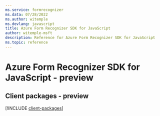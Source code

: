 ```yaml
---
ms.service: formrecognizer
ms.data: 07/28/2022
ms.author: witemple
ms.devlang: javascript
title: Azure Form Recognizer SDK for JavaScript
author: witemple-msft
description: Reference for Azure Form Recognizer SDK for JavaScript
ms.topic: reference
---
```

# Azure Form Recognizer SDK for JavaScript - preview

## Client packages - preview
[!INCLUDE [client-packages](form-recognizer-client-index.md)]